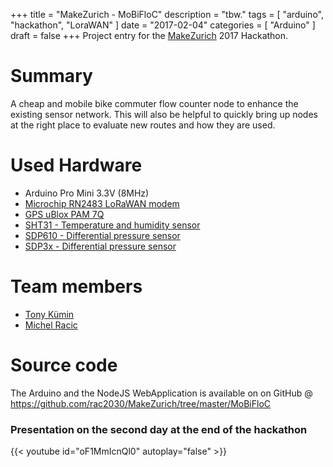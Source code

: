+++
title = "MakeZurich - MoBiFloC"
description = "tbw."
tags = [
    "arduino",
    "hackathon",
    "LoraWAN"
]
date = "2017-02-04"
categories = [
    "Arduino"
]
draft = false
+++
Project entry for the [MakeZurich](https://makezurich.ch) 2017 Hackathon.

# Summary
A cheap and mobile bike commuter flow counter node to enhance the existing sensor network. This will also be helpful to quickly bring up nodes at the right place to evaluate new routes and how they are used.

# Used Hardware
* Arduino Pro Mini 3.3V (8MHz)
* [Microchip RN2483 LoRaWAN modem](https://github.com/rac2030/MakeZurich/wiki/Hello-Lora-with-Arduino-Pro-mini-and-Microchip-RN2483)
* [GPS uBlox PAM 7Q](https://github.com/rac2030/MakeZurich/wiki/ublox-PAM-7Q-%28GPS%29) 
* [SHT31 - Temperature and humidity sensor](https://github.com/rac2030/MakeZurich/wiki/SHT31)
* [SDP610 - Differential pressure sensor](https://github.com/rac2030/MakeZurich/wiki/SDP610-%28Differential-pressure-sensor%29)
* [SDP3x - Differential pressure sensor](/libs/sensirion-SDP3x-driver)

# Team members
- [Tony Kümin](http://kumin.ch)
- [Michel Racic](http://racic.ch)

# Source code
The Arduino and the NodeJS WebApplication is available on on GitHub @ 
https://github.com/rac2030/MakeZurich/tree/master/MoBiFloC

### Presentation on the second day at the end of the hackathon
{{< youtube id="oF1MmIcnQl0" autoplay="false" >}}

